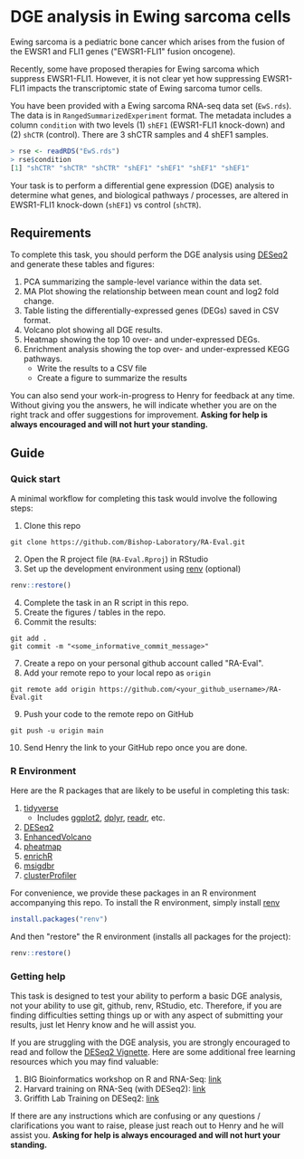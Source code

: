 # DGE analysis in Ewing sarcoma cells

Ewing sarcoma is a pediatric bone cancer which arises from the fusion of the EWSR1 and FLI1 genes ("EWSR1-FLI1" fusion oncogene).

Recently, some have proposed therapies for Ewing sarcoma which suppress EWSR1-FLI1. However, it is not clear yet how suppressing EWSR1-FLI1 impacts the transcriptomic state of Ewing sarcoma tumor cells.

You have been provided with a Ewing sarcoma RNA-seq data set (`EwS.rds`). The data is in `RangedSummarizedExperiment` format. The metadata includes a column `condition` with two levels (1) `shEF1` (EWSR1-FLI1 knock-down) and (2) `shCTR` (control). There are 3 shCTR samples and 4 shEF1 samples.

```R
> rse <- readRDS("EwS.rds")
> rse$condition
[1] "shCTR" "shCTR" "shCTR" "shEF1" "shEF1" "shEF1" "shEF1"
```

Your task is to perform a differential gene expression (DGE) analysis to determine what genes, and biological pathways / processes, are altered in EWSR1-FLI1 knock-down (`shEF1`) vs control (`shCTR`).

## Requirements

To complete this task, you should perform the DGE analysis using [DESeq2](https://bioconductor.org/packages/release/bioc/html/DESeq2.html) and generate these tables and figures:

1. PCA summarizing the sample-level variance within the data set.
2. MA Plot showing the relationship between mean count and log2 fold change.
3. Table listing the differentially-expressed genes (DEGs) saved in CSV format.
4. Volcano plot showing all DGE results.
5. Heatmap showing the top 10 over- and under-expressed DEGs.
6. Enrichment analysis showing the top over- and under-expressed KEGG pathways.
    - Write the results to a CSV file
    - Create a figure to summarize the results

You can also send your work-in-progress to Henry for feedback at any time. Without giving you the answers, he will indicate whether you are on the right track and offer suggestions for improvement. **Asking for help is always encouraged and will not hurt your standing.**

## Guide

### Quick start

A minimal workflow for completing this task would involve the following steps:

1. Clone this repo

```shell
git clone https://github.com/Bishop-Laboratory/RA-Eval.git
```

2. Open the R project file (`RA-Eval.Rproj`) in RStudio
3. Set up the development environment using [renv](https://rstudio.github.io/renv/index.html) (optional)

```R
renv::restore()
```

4. Complete the task in an R script in this repo.
5. Create the figures / tables in the repo.
6. Commit the results:

```shell
git add .
git commit -m "<some_informative_commit_message>"
```

7. Create a repo on your personal github account called "RA-Eval".
8. Add your remote repo to your local repo as `origin`

```shell
git remote add origin https://github.com/<your_github_username>/RA-Eval.git
```

9. Push your code to the remote repo on GitHub

```shell
git push -u origin main
```

10. Send Henry the link to your GitHub repo once you are done.

### R Environment

Here are the R packages that are likely to be useful in completing this task:

1. [tidyverse](https://www.tidyverse.org/)
    - Includes [ggplot2](https://ggplot2.tidyverse.org/), [dplyr](https://dplyr.tidyverse.org/), [readr](https://readr.tidyverse.org/), etc.
2. [DESeq2](https://bioconductor.org/packages/release/bioc/html/DESeq2.html)
3. [EnhancedVolcano](https://bioconductor.org/packages/release/bioc/html/EnhancedVolcano.html)
4. [pheatmap](https://cran.r-project.org/web/packages/pheatmap/index.html)
5. [enrichR](https://cran.r-project.org/web/packages/enrichR/index.html)
6. [msigdbr](https://cran.r-project.org/web/packages/msigdbr/index.html)
7. [clusterProfiler](https://bioconductor.org/packages/release/bioc/html/clusterProfiler.html)

For convenience, we provide these packages in an R environment accompanying this repo. To install the R environment, simply install [renv](https://rstudio.github.io/renv/index.html)

```R
install.packages("renv")
```

And then "restore" the R environment (installs all packages for the project):

```R
renv::restore()
```

### Getting help

This task is designed to test your ability to perform a basic DGE analysis, not your ability to use git, github, renv, RStudio, etc. Therefore, if you are finding difficulties setting things up or with any aspect of submitting your results, just let Henry know and he will assist you. 

If you are struggling with the DGE analysis, you are strongly encouraged to read and follow the [DESeq2 Vignette](https://bioconductor.org/packages/devel/bioc/vignettes/DESeq2/inst/doc/DESeq2.html). Here are some additional free learning resources which you may find valuable:

1. BIG Bioinformatics workshop on R and RNA-Seq: [link](https://www.bigbioinformatics.org/r-and-rnaseq-analysis)
2. Harvard training on RNA-Seq (with DESeq2): [link](https://wiki.harvard.edu/confluence/display/hbctraining/DGE+workshop)
3. Griffith Lab Training on DESeq2: [link](https://genviz.org/course/#module-04-expression)

If there are any instructions which are confusing or any questions / clarifications you want to raise, please just reach out to Henry and he will assist you. **Asking for help is always encouraged and will not hurt your standing.**
